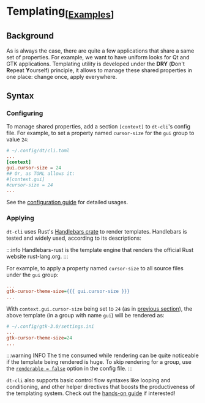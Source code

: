 # Templating<sub>[[**Examples**]]</sub>

## Background

As is always the case, there are quite a few applications that share a same
set of properties.  For example, we want to have uniform looks for Qt and
GTK applications.  Templating utility is developed under the **DRY**
(**D**on't **R**epeat **Y**ourself) principle, it allows to manage these
shared properties in one place: change once, apply everywhere.

## Syntax

### Configuring

To manage shared properties, add a section `[context]` to `dt-cli`'s config
file.  For example, to set a property named `cursor-size` for the `gui` group
to value `24`:

```toml
# ~/.config/dt/cli.toml
...
[context]
gui.cursor-size = 24
## Or, as TOML allows it:
#[context.gui]
#cursor-size = 24
...
```

See the [configuration guide] for detailed usages.

### Applying

`dt-cli` uses Rust's [Handlebars crate] to render templates.  Handlebars is
tested and widely used, according to its descriptions:

:::info
Handlebars-rust is the template engine that renders the official Rust
website rust-lang.org.
:::

For example, to apply a property named `cursor-size` to all source files under
the `gui` group:

```ini
...
gtk-cursor-theme-size={{{ gui.cursor-size }}}
...
```

With `context.gui.cursor-size` being set to `24` (as in [previous section]),
the above template (in a group with name `gui`) will be rendered as:

```ini
# ~/.config/gtk-3.0/settings.ini
...
gtk-cursor-theme-size=24
...
```

:::warning INFO
The time consumed while rendering can be quite noticeable if the template
being rendered is huge.  To skip rendering for a group, use the [`renderable =
false`] option in the config file.
:::

`dt-cli` also supports basic control flow syntaxes like looping and
conditioning, and other helper directives that boosts the productiveness of
the templating system.  Check out the [hands-on guide] if interested!

<!-- TITLE -->
[**Examples**]: /config/guide/07-templating

<!-- Syntax.Configuring -->
[configuration guide]: /config/guide/07-templating

<!-- Syntax.Applying -->
[Handlebars crate]: https://docs.rs/handlebars/latest/handlebars/
[previous section]: #configuring
[built-in helpers]: https://docs.rs/handlebars/latest/handlebars/#built-in-helpers
[`renderable = false`]: /config/key-references#renderable-1
[hands-on guide]: /config/guide/07-templating.html#advanced-syntaxes
